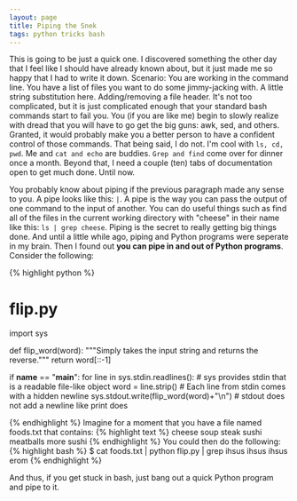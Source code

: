 ```yaml
---
layout: page
title: Piping the Snek
tags: python tricks bash
---
```


This is going to be just a quick one.  I discovered something the other day that I feel like I should have already known about, but it just made me so happy that I had to write it down.  Scenario: You are working in the command line.  You have a list of files you want to do some jimmy-jacking with.  A little string substitution here.  Adding/removing a file header.  It's not too complicated, but it is just complicated enough that your standard bash commands start to fail you.  You (if you are like me) begin to slowly realize with dread that you will have to go get the big guns: awk, sed, and others.  Granted, it would probably make you a better person to have a confident control of those commands.  That being said, I do not.  I'm cool with `ls, cd, pwd`.  Me and `cat and echo` are buddies.  `Grep and find` come over for dinner once a month.  Beyond that, I need a couple (ten) tabs of documentation open to get much done.  Until now.

You probably know about piping if the previous paragraph made any sense to you.  A pipe looks like this: `|`.  A pipe is the way you can pass the output of one command to the input of another.  You can do useful things such as find all of the files in the current working directory with "cheese" in their name like this: `ls | grep cheese`.  Piping is the secret to really getting big things done.  And until a little while ago, piping and Python programs were seperate in my brain.  Then I found out **you can pipe in and out of Python programs**.  Consider the following:

{% highlight python %}
# flip.py

import sys

def flip_word(word):
    """Simply takes the input string and returns the reverse."""
    return word[::-1]

if __name__ == "__main__":
    for line in sys.stdin.readlines(): # sys provides stdin that is a readable file-like object
        word = line.strip() # Each line from stdin comes with a hidden newline
        sys.stdout.write(flip_word(word)+"\n") # stdout does not add a newline like print does

{% endhighlight %}
Imagine for a moment that you have a file named foods.txt that contains:
{% highlight text %}
cheese
soup
steak
sushi
meatballs
more sushi
{% endhighlight %}
You could then do the following:
{% highlight bash %}
$ cat foods.txt | python flip.py | grep ihsus
ihsus
ihsus erom
{% endhighlight %}

And thus, if you get stuck in bash, just bang out a quick Python program and pipe to it.